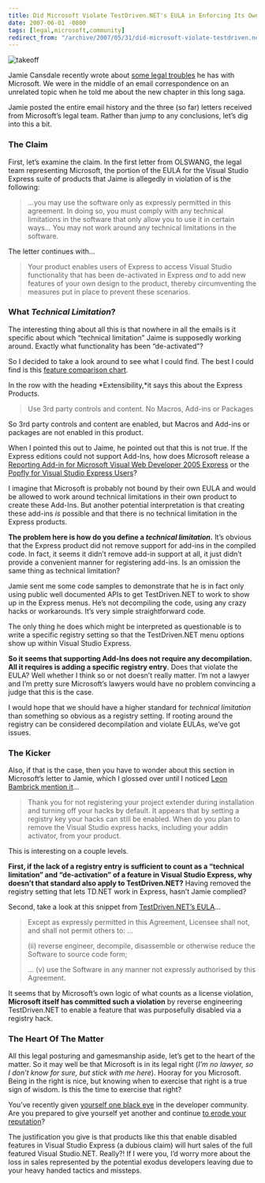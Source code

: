 ```yaml
---
title: Did Microsoft Violate TestDriven.NET's EULA in Enforcing Its Own EULA?
date: 2007-06-01 -0800
tags: [legal,microsoft,community]
redirect_from: "/archive/2007/05/31/did-microsoft-violate-testdriven.nets-eula-to-defend-its-own-eula.aspx/"
---
```


![takeoff](https://haacked.com/images/haacked_com/WindowsLiveWriter/ATechnicalEvaluationofMicrosoftsCase.NET_13543/r_takeoff_1.gif)

Jamie Cansdale recently wrote about [some legal
troubles](http://weblogs.asp.net/nunitaddin/archive/2007/05/30/microsoft-vs-testdriven-net-express.aspx "Microsoft vs TestDrivien.NET Express")
he has with Microsoft. We were in the middle of an email correspondence
on an unrelated topic when he told me about the new chapter in this long
saga.

Jamie posted the entire email history and the three (so far) letters
received from Microsoft’s legal team. Rather than jump to any
conclusions, let’s dig into this a bit.

### The Claim

First, let’s examine the claim. In the first letter from OLSWANG, the
legal team representing Microsoft, the portion of the EULA for the
Visual Studio Express suite of products that Jaime is allegedly in
violation of is the following:

> ...you may use the software only as expressly permitted in this
> agreement. In doing so, you must comply with any technical limitations
> in the software that only allow you to use it in certain ways... You
> may not work around any technical limitations in the software.

The letter continues with...

> Your product enables users of Express to access Visual Studio
> functionality that has been de-activated in Express *and* to add new
> features of your own design to the product, thereby circumventing the
> measures put in place to prevent these scenarios.

### What *Technical Limitation*?

The interesting thing about all this is that nowhere in all the emails
is it specific about which “technical limitation” Jaime is supposedly
working around. Exactly what functionality has been “de-activated”?

So I decided to take a look around to see what I could find. The best I
could find is this [feature comparison
chart](http://msdn2.microsoft.com/en-us/vstudio/aa700921.aspx "Visual Studio 2005 Product Line Overview").

In the row with the heading *Extensibility,*it says this about the
Express Products.

> Use 3rd party controls and content. No Macros, Add-ins or Packages

So 3rd party controls and content are enabled, but Macros and Add-ins or
packages are not enabled in this product.

When I pointed this out to Jaime, he pointed out that this is not true.
If the Express editions could not support Add-Ins, how does Microsoft
release a [Reporting Add-in for Microsoft Visual Web Developer 2005
Express](http://www.microsoft.com/downloads/details.aspx?FamilyID=D09C1D60-A13C-4479-9B91-9E8B9D835CDC&displaylang=en#ReportAddin "Reporting Add-In for Visual Web Developer Express")
or the [Popfly for Visual Studio Express
Users](http://www.popfly.com/Overview/Explorer.aspx "Popfly for Visual Studio Express")?

I imagine that Microsoft is probably not bound by their own EULA and
would be allowed to work around technical limitations in their own
product to create these Add-Ins. But another potential interpretation is
that creating these add-ins *is* possible and that there is no technical
limitation in the Express products.

**The problem here is how do you define a *technical limitation*.** It’s
obvious that the Express product did not remove support for add-ins in
the compiled code. In fact, it seems it didn’t remove add-in support at
all, it just didn’t provide a convenient manner for registering add-ins.
Is an omission the same thing as technical limitation?

Jamie sent me some code samples to demonstrate that he is in fact only
using public well documented APIs to get TestDriven.NET to work to show
up in the Express menus. He’s not decompiling the code, using any crazy
hacks or workarounds. It’s very simple straightforward code.

The only thing he does which might be interpreted as questionable is to
write a specific registry setting so that the TestDriven.NET menu
options show up within Visual Studio Express.

**So it seems that supporting Add-Ins does not require any
decompilation. All it requires is adding a specific registry entry**.
Does that violate the EULA? Well whether I think so or not doesn’t
really matter. I’m not a lawyer and I’m pretty sure Microsoft’s lawyers
would have no problem convincing a judge that this is the case.

I would hope that we should have a higher standard for *technical
limitation* than something so obvious as a registry setting. If rooting
around the registry can be considered decompilation and violate EULAs,
we’ve got issues.

### The Kicker

Also, if that is the case, then you have to wonder about this section in
Microsoft’s letter to Jamie, which I glossed over until I noticed [Leon
Bambrick mention
it](http://www.secretgeek.net/testdrivengate.asp "Leon Bambrick - TestDrivenGate")...

> Thank you for not registering your project extender during
> installation and turning off your hacks by default. It appears that by
> setting a registry key your hacks can still be enabled. When do you
> plan to remove the Visual Studio express hacks, including your addin
> activator, from your product.

This is interesting on a couple levels.

**First, if the lack of a registry entry is sufficient to count as a
“technical limitation” and “de-activation” of a feature in Visual Studio
Express, why doesn’t that standard also apply to TestDriven.NET?**
Having removed the registry setting that lets TD.NET work in Express,
hasn’t Jamie complied?

Second, take a look at this snippet from [TestDriven.NET’s
EULA](http://testdriven.net/downloads/TestDriven.Professional%20EULA.pdf "TestDriven.NET Pro EULA")...

> Except as expressly permitted in this Agreement, Licensee shall not,
> and shall not permit 
> others to: ...
>
> ​(ii) reverse engineer, decompile, disassemble or otherwise reduce the
> Software to source code form;
>
> ...
> (v) use the Software in any manner not expressly 
> authorised by this Agreement.

It seems that by Microsoft’s own logic of what counts as a license
violation, **Microsoft itself has committed such a violation** by
reverse engineering TestDriven.NET to enable a feature that was
purposefully disabled via a registry hack.

### The Heart Of The Matter

All this legal posturing and gamesmanship aside, let’s get to the heart
of the matter. So it may well be that Microsoft is in its legal right
(*I’m no lawyer, so I don’t know for sure, but stick with me here*).
Hooray for you Microsoft. Being in the right is nice, but knowing when
to exercise that right is a true sign of wisdom. Is this the time to
exercise that right?

You’ve recently given [yourself one black
eye](https://haacked.com/archive/2007/05/13/is-fighting-open-source-with-patents-a-smart-move-by.aspx "Is Fighting Open Source With Patents a Smart Move by Microsoft?")
in the developer community. Are you prepared to give yourself yet
another and continue [to erode your
reputation](http://www.hanselman.com/blog/IsMicrosoftLosingTheAlphaGeeks.aspx "Is Microsoft losing the Alpha Geeks?")?

The justification you give is that products like this that enable
disabled features in Visual Studio Express (a dubious claim) will hurt
sales of the full featured Visual Studio.NET. Really?! If I were you,
I’d worry more about the loss in sales represented by the potential
exodus developers leaving due to your heavy handed tactics and missteps.


